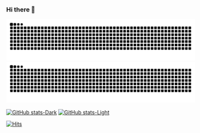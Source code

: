 ### Hi there 👋

![Snake](https://raw.githubusercontent.com/lukeadawson/lukeadawson/output/github-snake.svg#gh-light-mode-only)
![Snake](https://raw.githubusercontent.com/lukeadawson/lukeadawson/output/github-snake-dark.svg#gh-dark-mode-only)

[![GitHub stats-Dark](https://github-readme-stats.vercel.app/api?username=lukeadawson&hide_border=true&show_icons=true&include_all_commits=true&count_private=true&theme=dark&bg_color=00000000#gh-dark-mode-only)](https://github.com/lukeadawson/lukeadawson#gh-dark-mode-only)
[![GitHub stats-Light](https://github-readme-stats.vercel.app/api?username=lukeadawson&hide_border=true&show_icons=true&include_all_commits=true&count_private=true&theme=default&bg_color=00000000#gh-light-mode-only)](https://github.com/lukeadawson/lukeadawson#gh-light-mode-only)

[![Hits](https://hits.sh/github.com/lukeadawson.svg)](https://hits.sh/github.com/lukeadawson/)

<!--
**lukeadawson/lukeadawson** is a ✨ _special_ ✨ repository because its `README.md` (this file) appears on your GitHub profile.

Here are some ideas to get you started:

- 🔭 I’m currently working on ...
- 🌱 I’m currently learning ...
- 👯 I’m looking to collaborate on ...
- 🤔 I’m looking for help with ...
- 💬 Ask me about ...
- 📫 How to reach me: ...
- 😄 Pronouns: ...
- ⚡ Fun fact: ...
-->
